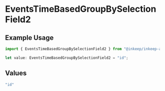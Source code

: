 # EventsTimeBasedGroupBySelectionField2

## Example Usage

```typescript
import { EventsTimeBasedGroupBySelectionField2 } from "@inkeep/inkeep-analytics/models/components";

let value: EventsTimeBasedGroupBySelectionField2 = "id";
```

## Values

```typescript
"id"
```